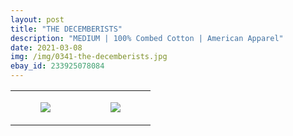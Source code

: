 ```yaml
---
layout: post
title: "THE DECEMBERISTS"
description: "MEDIUM | 100% Combed Cotton | American Apparel"
date: 2021-03-08
img: /img/0341-the-decemberists.jpg
ebay_id: 233925078084
---
```




<table style="width:100%;"><tr><td style="vertical-align:top;">
      <figure class="tmblr-full" data-orig-height="2048" data-orig-width="1365" data-orig-src="https://concertshirts.netlify.app/shirts/0341/0341-01.jpg"><img src="https://64.media.tumblr.com/488f3036944806443b35bd4261ec9565/eefbc2ad987e977a-be/s540x810/2df603678e4259deda8b4c32bc4f5f3d3114972d.jpg" data-orig-height="2048" data-orig-width="1365" data-orig-src="https://concertshirts.netlify.app/shirts/0341/0341-01.jpg"/></figure></td>
    <td style="vertical-align:top;">
      <figure class="tmblr-full" data-orig-height="2048" data-orig-width="1365" data-orig-src="https://concertshirts.netlify.app/shirts/0341/0341-02.jpg"><img src="https://64.media.tumblr.com/d3c75fe8c8dbce057b07ee1be632aa0c/eefbc2ad987e977a-e0/s540x810/bfc5450eece5e44d8804c07d9655d5f11616a2ec.jpg" data-orig-height="2048" data-orig-width="1365" data-orig-src="https://concertshirts.netlify.app/shirts/0341/0341-02.jpg"/></figure></td>
  </tr></table>
